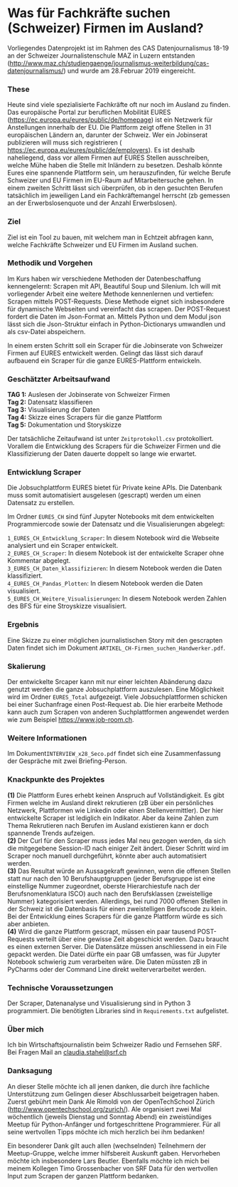 # Was für Fachkräfte suchen (Schweizer) Firmen im Ausland? 

Vorliegendes Datenprojekt ist im Rahmen des CAS Datenjournalismus 18-19 an der Schweizer Journalistenschule MAZ in Luzern entstanden (http://www.maz.ch/studiengaenge/journalismus-weiterbildung/cas-datenjournalismus/) und wurde am 28.Februar 2019 eingereicht.


### These
Heute sind viele spezialisierte Fachkräfte oft nur noch im Ausland zu finden. Das europäische Portal zur beruflichen Mobilität EURES (https://ec.europa.eu/eures/public/de/homepage) ist ein Netzwerk für Anstellungen innerhalb der EU. Die Plattform zeigt offene Stellen in 31 europäischen Ländern an, darunter der Schweiz. Wer ein Jobinserat publizieren will muss sich registrieren ( https://ec.europa.eu/eures/public/de/employers). Es ist deshalb naheliegend, dass vor allem Firmen auf EURES Stellen ausschreiben, welche Mühe haben die Stelle mit Inländern zu besetzen. Deshalb könnte Eures eine spannende Plattform sein, um herauszufinden, für welche Berufe Schweizer und EU Firmen im EU-Raum auf Mitarbeitersuche gehen. In einem zweiten Schritt lässt sich überprüfen, ob in den gesuchten Berufen tatsächlich im jeweiligen Land ein Fachkräftemangel herrscht (zb gemessen an der Erwerbslosenquote und der Anzahl Erwerbslosen).


### Ziel
Ziel ist ein Tool zu bauen, mit welchem man in Echtzeit abfragen kann, welche Fachkräfte Schweizer und EU Firmen im Ausland suchen.


### Methodik und Vorgehen
Im Kurs  haben wir verschiedene Methoden der Datenbeschaffung kennengelernt: Scrapen mit API, Beautiful Soup und Silenium. Ich will mit vorliegender Arbeit eine weitere Methode kennenlernen und vertiefen: Scrapen mittels POST-Requests. Diese Methode eignet sich insbesondere für dynamische Webseiten und vereinfacht das scrapen. Der POST-Request fordert die Daten im Json-Format an. Mittels Python und dem Modul json lässt sich die Json-Struktur einfach in Python-Dictionarys umwandlen und als csv-Datei abspeichern.

In einem ersten Schritt soll ein Scraper für die Jobinserate von Schweizer Firmen auf EURES entwickelt werden. Gelingt das lässt sich darauf aufbauend ein Scraper für die ganze EURES-Plattform entwickeln.


### Geschätzter Arbeitsaufwand
**TAG 1:** Auslesen der Jobinserate von Schweizer Firmen      
**Tag 2:** Datensatz klassifieren       
**Tag 3:** Visualisierung der Daten          
**Tag 4:** Skizze eines Scrapers für die ganze Plattform    
**Tag 5:** Dokumentation und Storyskizze    
  
Der tatsächliche Zeitaufwand ist unter `Zeitprotokoll.csv` protokolliert. Vorallem die Entwicklung des Scrapers für die Schweizer Firmen und die Klassifizierung der Daten dauerte doppelt so lange wie erwartet.  


### Entwicklung Scraper
Die Jobsuchplattform EURES bietet für Private keine APIs. Die Datenbank muss somit automatisiert ausgelesen (gescrapt) werden um einen Datensatz zu erstellen.

Im Ordner `EURES_CH` sind fünf Jupyter Notebooks mit dem entwickelten Programmiercode sowie der Datensatz und die Visualisierungen abgelegt:

`1_EURES_CH_Entwicklung_Scraper`: In diesem Notebook wird die Webseite analysiert und ein Scraper entwickelt.  
`2_EURES_CH_Scraper`: In diesem Notebook ist der entwickelte Scraper ohne Kommentar abgelegt.  
`3_EURES_CH_Daten_klassifizieren`: In diesem Notebook werden die Daten klassifiziert.  
`4_EURES_CH_Pandas_Plotten`: In diesem Notebook werden die Daten visualisiert.  
`5_EURES_CH_Weitere_Visualisierungen`: In diesem Notebook werden Zahlen des BFS für eine Stroyskizze visualisiert.   


### Ergebnis
Eine Skizze zu einer möglichen journalistischen Story mit den gescrapten Daten findet sich im Dokument `ARTIKEL_CH-Firmen_suchen_Handwerker.pdf`.   


### Skalierung
Der entwickelte Srcaper kann mit nur einer leichten Abänderung dazu genutzt werden die ganze Jobsuchplattform auszulesen. Eine Möglichkeit wird im Ordner `EURES_Total` aufgezeigt. Viele Jobsuchplattformen schicken bei einer Suchanfrage einen Post-Request ab. Die hier erarbeite Methode kann auch zum Scrapen von anderen Suchplattformen angewendet werden wie zum Beispiel https://www.job-room.ch.    



### Weitere Informationen
Im Dokument`INTERVIEW_x28_Seco.pdf` findet sich eine Zusammenfassung der Gespräche mit zwei Briefing-Person.


### Knackpunkte des Projektes
**(1)** Die Plattform Eures erhebt keinen Anspruch auf Vollständigkeit. Es gibt Firmen welche im Ausland direkt rekrutieren (zB über ein persönliches Netzwerk, Plattformen wie Linkedin oder einen Stellenvermittler). Der hier entwickelte Scraper ist lediglich ein Indikator. Aber da keine Zahlen zum Thema Rekrutieren nach Berufen im Ausland existieren kann er doch spannende Trends aufzeigen.  
**(2)** Der Curl für den Scraper muss jedes Mal neu gezogen werden, da sich die mitgegebene Session-ID nach einiger Zeit ändert. Dieser Schritt wird im Scraper noch manuell durchgeführt, könnte aber auch automatisiert werden.    
**(3)** Das Resultat würde an Aussagekraft gewinnen, wenn die offenen Stellen statt nur nach den 10 Berufshauptgruppen (jeder Berufsgruppe ist eine einstellige Nummer zugeordnet, oberste Hierarchiestufe nach der Berufsnomenklatura ISCO) auch nach den Berufsklassen (zweistellige Nummer) kategorisiert werden. Allerdings, bei rund 7000 offenen Stellen in der Schweiz ist die Datenbasis für einen zweistelligen Berufscode zu klein. Bei der Entwicklung eines Scrapers für die ganze Plattform würde es sich aber anbieten.     
**(4)** Wird die ganze Plattform gescrapt, müssen ein paar tausend POST-Requests verteilt über eine gewisse Zeit abgeschickt werden. Dazu braucht es einen externen Server. Die Datensätze müssen anschliessend in ein File gepackt werden. Die Datei dürfte ein paar GB umfassen, was für Jupyter Notebook schwierig zum verarbeiten wäre. Die Daten müssten zB in PyCharms oder der Command Line direkt weiterverarbeitet werden.



### Technische Voraussetzungen
Der Scraper, Datenanalyse und Visualisierung sind in Python 3 programmiert. Die benötigten Libraries sind in `Requirements.txt` aufgelistet.


### Über mich
Ich bin Wirtschaftsjournalistin beim Schweizer Radio und Fernsehen SRF. Bei Fragen Mail an claudia.stahel@srf.ch


### Danksagung
An dieser Stelle möchte ich all jenen danken, die durch ihre fachliche Unterstützung zum Gelingen dieser Abschlussarbeit beigetragen haben. Zuerst gebührt mein Dank Ale Rimoldi von der OpenTechSchool Zürich (http://www.opentechschool.org/zurich/). Ale organisiert zwei Mal wöchentlich (jeweils Dienstag und Sonntag Abend) ein zweistündiges Meetup für Python-Anfänger und fortgeschrittene Programmierer. Für all seine wertvollen Tipps möchte ich mich herzlich bei ihm bedanken!

Ein besonderer Dank gilt auch allen (wechselnden) Teilnehmern der Meetup-Gruppe, welche immer hilfsbereit Auskunft gaben. Hervorheben möchte ich insbesondere Lars Beutler. Ebenfalls möchte ich mich bei meinem Kollegen Timo Grossenbacher von SRF Data für den wertvollen Input zum Scrapen der ganzen Plattform bedanken.